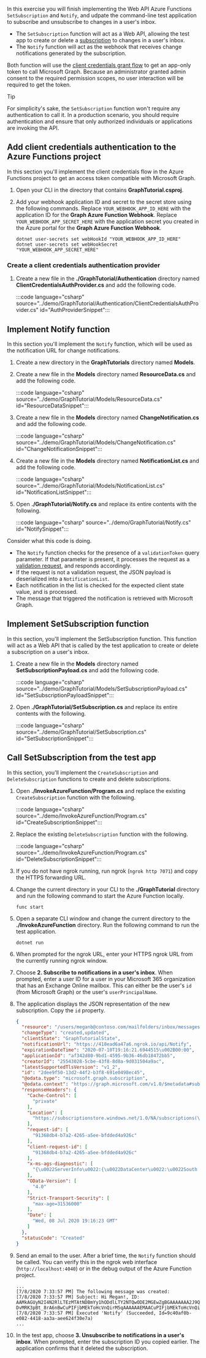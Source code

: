 <!-- markdownlint-disable MD002 MD041 -->

In this exercise you will finish implementing the Web API Azure Functions `SetSubscription` and `Notify`, and udpate the command-line test application to subscribe and unsubscribe to changes in a user's inbox.

- The `SetSubscription` function will act as a Web API, allowing the test app to create or delete a [subscription](https://docs.microsoft.com/graph/webhooks) to changes in a user's inbox.
- The `Notify` function will act as the webhook that receives change notifications generated by the subscription.

Both function will use the [client credentials grant flow](https://docs.microsoft.com/azure/active-directory/develop/v2-oauth2-client-creds-grant-flow) to get an app-only token to call Microsoft Graph. Because an administrator granted admin consent to the required permission scopes, no user interaction will be required to get the token.

> [!TIP]
> For simplicity's sake, the `SetSubscription` function won't require any authentication to call it. In a production scenario, you should require authentication and ensure that only authorized individuals or applications are invoking the API.

## Add client credentials authentication to the Azure Functions project

In this section you'll implement the client credentials flow in the Azure Functions project to get an access token compatible with Microsoft Graph.

1. Open your CLI in the directory that contains **GraphTutorial.csproj**.

1. Add your webhook application ID and secret to the secret store using the following commands. Replace `YOUR_WEBHOOK_APP_ID_HERE` with the application ID for the **Graph Azure Function Webhook**. Replace `YOUR_WEBHOOK_APP_SECRET_HERE` with the application secret you created in the Azure portal for the **Graph Azure Function Webhook**.

    ```Shell
    dotnet user-secrets set webHookId "YOUR_WEBHOOK_APP_ID_HERE"
    dotnet user-secrets set webHookSecret "YOUR_WEBHOOK_APP_SECRET_HERE"
    ```

### Create a client credentials authentication provider

1. Create a new file in the **./GraphTutorial/Authentication** directory named **ClientCredentialsAuthProvider.cs** and add the following code.

    :::code language="csharp" source="../demo/GraphTutorial/Authentication/ClientCredentialsAuthProvider.cs" id="AuthProviderSnippet":::

## Implement Notify function

In this section you'll implement the `Notify` function, which will be used as the notification URL for change notifications.

1. Create a new directory in the **GraphTutorials** directory named **Models**.

1. Create a new file in the **Models** directory named **ResourceData.cs** and add the following code.

    :::code language="csharp" source="../demo/GraphTutorial/Models/ResourceData.cs" id="ResourceDataSnippet":::

1. Create a new file in the **Models** directory named **ChangeNotification.cs** and add the following code.

    :::code language="csharp" source="../demo/GraphTutorial/Models/ChangeNotification.cs" id="ChangeNotificationSnippet":::

1. Create a new file in the **Models** directory named **NotificationList.cs** and add the following code.

    :::code language="csharp" source="../demo/GraphTutorial/Models/NotificationList.cs" id="NotificationListSnippet":::

1. Open **./GraphTutorial/Notify.cs** and replace its entire contents with the following.

    :::code language="csharp" source="../demo/GraphTutorial/Notify.cs" id="NotifySnippet":::

Consider what this code is doing.

- The `Notify` function checks for the presence of a `validationToken` query parameter. If that parameter is present, it processes the request as a [validation request](https://docs.microsoft.com/graph/webhooks#notification-endpoint-validation), and responds accordingly.
- If the request is not a validation request, the JSON payload is deserialized into a `NotificationList`.
- Each notification in the list is checked for the expected client state value, and is processed.
- The message that triggered the notification is retrieved with Microsoft Graph.

## Implement SetSubscription function

In this section, you'll implement the SetSubscription function. This function will act as a Web API that is called by the test application to create or delete a subscription on a user's inbox.

1. Create a new file in the **Models** directory named **SetSubscriptionPayload.cs** and add the following code.

    :::code language="csharp" source="../demo/GraphTutorial/Models/SetSubscriptionPayload.cs" id="SetSubscriptionPayloadSnippet":::

1. Open **./GraphTutorial/SetSubscription.cs** and replace its entire contents with the following.

    :::code language="csharp" source="../demo/GraphTutorial/SetSubscription.cs" id="SetSubscriptionSnippet":::

## Call SetSubscription from the test app

In this section, you'll implement the `CreateSubscription` and `DeleteSubscription` functions to create and delete subscriptions.

1. Open **./InvokeAzureFunction/Program.cs** and replace the existing `CreateSubscription` function with the following.

    :::code language="csharp" source="../demo/InvokeAzureFunction/Program.cs" id="CreateSubscriptionSnippet":::

1. Replace the existing `DeleteSubscription` function with the following.

    :::code language="csharp" source="../demo/InvokeAzureFunction/Program.cs" id="DeleteSubscriptionSnippet":::

1. If you do not have ngrok running, run ngrok (`ngrok http 7071`) and copy the HTTPS forwarding URL.

1. Change the current directory in your CLI to the **./GraphTutorial** directory and run the following command to start the Azure Function locally.

    ```Shell
    func start
    ```

1. Open a separate CLI window and change the current directory to the **./InvokeAzureFunction** directory. Run the following command to run the test application.

    ```Shell
    dotnet run
    ```

1. When prompted for the ngrok URL, enter your HTTPS ngrok URL from the currently running ngrok window.

1. Choose **2. Subscribe to notifications in a user's inbox**. When prompted, enter a user ID for a user in your Microsoft 365 organization that has an Exchange Online mailbox. This can either be the user's `id` (from Microsoft Graph) or the user's `userPrincipalName`.

1. The application displays the JSON representation of the new subscription. Copy the `id` property.

    ```json
    {
      "resource": "/users/meganb@contoso.com/mailfolders/inbox/messages",
      "changeType": "created,updated",
      "clientState": "GraphTutorialState",
      "notificationUrl": "https://418ead6a47a6.ngrok.io/api/Notify",
      "expirationDateTime": "2020-07-10T19:16:21.6944515\u002B00:00",
      "applicationId": "af342d80-9bd1-4595-9b36-46db18472bb5",
      "creatorId": "25543028-5cbe-43f8-8d8a-9d031504a9ac",
      "latestSupportedTlsVersion": "v1_2",
      "id": "2dee9f50-13d2-44f2-b3f8-691e0498ec45",
      "@odata.type": "microsoft.graph.subscription",
      "@odata.context": "https://graph.microsoft.com/v1.0/$metadata#subscriptions/$entity",
      "responseHeaders": {
        "Cache-Control": [
          "private"
        ],
        "Location": [
          "https://subscriptionstore.windows.net/1.0/NA/subscriptions(\u00272dee9f50-13d2-44f2-b3f8-691e0498ec45\u0027)"
        ],
        "request-id": [
          "91368db4-b7a2-4265-a5ee-bfdded4a926c"
        ],
        "client-request-id": [
          "91368db4-b7a2-4265-a5ee-bfdded4a926c"
        ],
        "x-ms-ags-diagnostic": [
          "{\u0022ServerInfo\u0022:{\u0022DataCenter\u0022:\u0022South Central US\u0022,\u0022Slice\u0022:\u0022SliceC\u0022,\u0022Ring\u0022:\u00224\u0022,\u0022ScaleUnit\u0022:\u0022003\u0022,\u0022RoleInstance\u0022:\u0022AGSFE_IN_11\u0022}}"
        ],
        "OData-Version": [
          "4.0"
        ],
        "Strict-Transport-Security": [
          "max-age=31536000"
        ],
        "Date": [
          "Wed, 08 Jul 2020 19:16:23 GMT"
        ]
      },
      "statusCode": "Created"
    }
    ```

1. Send an email to the user. After a brief time, the `Notify` function should be called. You can verify this in the ngrok web interface (`http://localhost:4040`) or in the debug output of the Azure Function project.

    ```Shell
    ...
    [7/8/2020 7:33:57 PM] The following message was created:
    [7/8/2020 7:33:57 PM] Subject: Hi Megan!, ID: AAMkAGUyN2I4N2RlLTEzMTAtNDBmYy1hODdlLTY2NTQwODE2MGEwZgBGAAAAAAA2J9QH-DvMRK3pBt_8rA6nBwCuPIFjbMEkToHcVnQirM5qAAAAAAEMAACuPIFjbMEkToHcVnQirM5qAACHmpAsAAA=
    [7/8/2020 7:33:57 PM] Executed 'Notify' (Succeeded, Id=9c40af0b-e082-4418-aa3a-aee624f30e7a)
    ...
    ```

1. In the test app, choose **3. Unsubscribe to notifications in a user's inbox**. When prompted, enter the subscription ID you copied earlier. The application confirms that it deleted the subscription.
